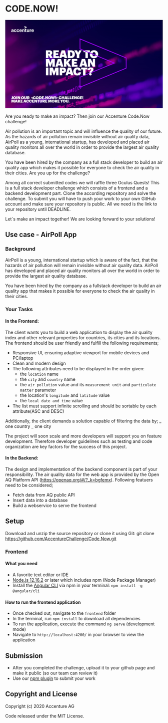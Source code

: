 # CODE.NOW!

<p align="center">
  <img src="https://github.com/AccentureChallenge/Code.Now/blob/master/frontend/src/assets/acnCodeNowHeader.png">
</p>

Are you ready to make an impact? Then join our Accenture Code.Now challenge!​

Air pollution is an important topic and will influence the quality of our future. As the hazards of air pollution remain invisible without air quality data, AirPoll as a young, international startup, has developed and placed air quality monitors all over the world in order to provide the largest air quality database. ​

​You have been hired by the company as a full stack developer to build an air quality app which makes it possible for everyone to check the air quality in their cities. Are you up for the challenge?​

Among all correct submitted codes we will raffle three Oculus Quests! This is a full stack developer challenge which consists of a frontend and a backend development part. Clone the according repository and solve the challenge. To submit you will have to push your work to your own GitHub account and make sure your repository is public. All we need is the link to your repository until DEADLINE.​

Let`s make an impact together! We are looking forward to your solutions!​

## Use case - AirPoll App

### Background

AirPoll is a young, international startup which is aware of the fact, that the hazards of air pollution will remain invisible without air quality data. AirPoll has developed and placed air quality monitors all over the world in order to provide the largest air quality database.

You have been hired by the company as a fullstack developer to build an air quality app that makes it possible for everyone to check the air quality in their cities.

### Your Tasks

#### In the Frontend:

The client wants you to build a web application to display the air quality index and other relevant properties for countries, its cities and its locations.
The frontend should be user friendly and fulfill the following requirements;

- Responsive UI, ensuring adaptive viewport for mobile devices and PC/laptop
- Clean and modern design
- The following attributes need to be displayed in the order given:
  - the `location` name
  - the `city` and `country` name
  - the `air pollution` value and its `measurement unit` and `particulate matter` parameter
  - the location's `longitude` and `latitude` value
  - the `local date and time` value
- The list must support infinite scrolling and should be sortable by each attribute(ASC and DESC)

Additionally, the client demands a solution capable of filtering the data by;
_ one country
_ one city

The project will soon scale and more developers will support you on feature development. Therefore developer guidelines such as testing and code organization are key factors for the success of this project.

#### In the Backend:

The design and implementation of the backend component is part of your responsibility. The air quality data for the web app is provided by the Open AQ Platform API (https://openaq.org/#/?_k=bgfemx).
Following featuers need to be considered;

- Fetch data from AQ public API
- Insert data into a database
- Build a webservice to serve the frontend

## Setup

Download and unzip the source repository or clone it using Git:
git clone https://github.com/AccentureChallenge/Code.Now.git

### Frontend

#### What you need

- A favorite text editor or IDE
- [Node.js 12.16.2](https://nodejs.org/en/download/) or later which includes npm (Node Package Manager)
- Install the [Angular CLI](https://angular.io/guide/setup-local) via npm in your terminal: `npm install -g @angular/cli`

#### How to run the frontend application

- Once checked out, navigate to the `frontend` folder
- In the terminal, run `npm install` to download all dependencies
- To run the application, execute the command `ng serve` (development mode)
- Navigate to `http://localhost:4200/` in your browser to view the application

## Submission

- After you completed the challenge, upload it to your github page and make it public (so our team can review it)
- Use our [npm plugin](https://www.npmjs.com/package/acn-code-now) to submit your work

## Copyright and License

Copyright (c) 2020 Accenture AG

Code released under the MIT License.

